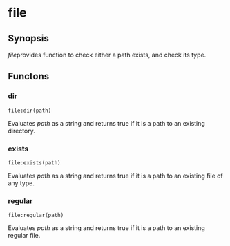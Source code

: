 <h1 class="library">file</h1>

## Synopsis

*file*provides function to check either a path exists, and check its type.

## Functons

<a name="dir">

### dir

`file:dir(path)`

Evaluates *path* as a string and returns true if it is a path to an existing directory.

<a name="exists">

### exists

`file:exists(path)`

Evaluates *path* as a string and returns true if it is a path to an existing file of any type.

<a name="regular">

### regular

`file:regular(path)`

Evaluates *path* as a string and returns true if it is a path to an existing regular file.

